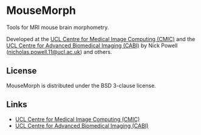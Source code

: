 MouseMorph
==========

Tools for MRI mouse brain morphometry.

Developed at the [UCL Centre for Medical Image Computing (CMIC)](http://cmic.cs.ucl.ac.uk/) and the [UCL Centre for Advanced Biomedical Imaging (CABI)](http://www.ucl.ac.uk/cabi) by Nick Powell (nicholas.powell.11@ucl.ac.uk) and others.

License
-------
MouseMorph is distributed under the BSD 3-clause license.

Links
-----
- [UCL Centre for Medical Image Computing (CMIC)](http://cmic.cs.ucl.ac.uk/)
- [UCL Centre for Advanced Biomedical Imaging (CABI)](http://www.ucl.ac.uk/cabi)